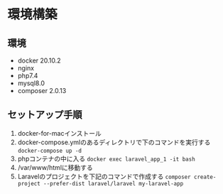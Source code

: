 # 環境構築
## 環境
- docker 20.10.2
- nginx
- php7.4
- mysql8.0
- composer 2.0.13

## セットアップ手順
1. docker-for-macインストール
2. docker-compose.ymlのあるディレクトリで下のコマンドを実行する
   `docker-compose up -d`
3. phpコンテナの中に入る
   `docker exec laravel_app_1 -it bash`
4. /var/www/htmlに移動する
5. Laravelのプロジェクトを下記のコマンドで作成する
   `composer create-project --prefer-dist laravel/laravel my-laravel-app`
